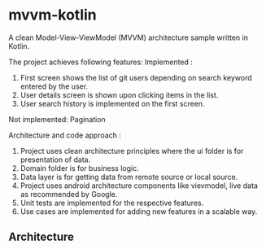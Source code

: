 mvvm-kotlin
===========

A clean Model-View-ViewModel (MVVM) architecture sample written in Kotlin.

The project achieves following features:
Implemented :
1) First screen shows the list of git users depending on search keyword entered by the user.
2) User details screen is shown upon clicking items in the list.
3) User search history is implemented on the first screen.

Not implemented:
Pagination

Architecture and code approach :
1) Project uses clean architecture principles where the ui folder is for presentation of data.
2) Domain folder is for business logic.
3) Data layer is for getting data from remote source or local source.
4) Project uses android architecture components like vievmodel, live data as recommended by Google.
5) Unit tests are implemented for the respective features.
6) Use cases are implemented for adding new features in a scalable way.

Architecture
------------

